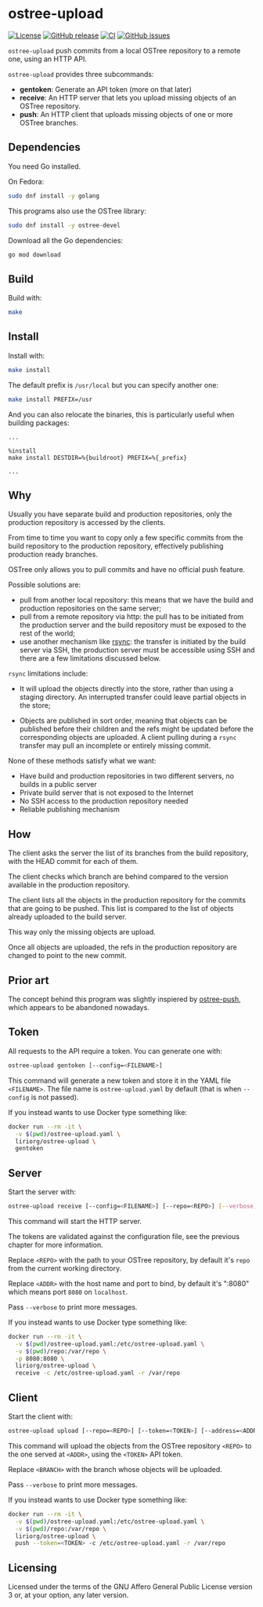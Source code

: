 <!--
SPDX-FileCopyrightText: 2020 Pier Luigi Fiorini <pierluigi.fiorini@gmail.com>

SPDX-License-Identifier: CC0-1.0
-->

ostree-upload
=============

[![License](https://img.shields.io/badge/license-AGPLv3.0-blue.svg)](https://www.gnu.org/licenses/agpl-3.0.html)
[![GitHub release](https://img.shields.io/github/release/lirios/ostree-upload.svg)](https://github.com/lirios/ostree-upload)
[![CI](https://github.com/lirios/ostree-upload/workflows/CI/badge.svg?branch=develop)](https://github.com/lirios/ostree-upload/actions?query=workflow%3ACI)
[![GitHub issues](https://img.shields.io/github/issues/lirios/ostree-upload.svg)](https://github.com/lirios/ostree-upload/issues)

`ostree-upload` push commits from a local OSTree repository to a remote one,
using an HTTP API.

`ostree-upload` provides three subcommands:

 * **gentoken**: Generate an API token (more on that later)
 * **receive**: An HTTP server that lets you upload missing objects
   of an OSTree repository.
 * **push**: An HTTP client that uploads missing objects of one
   or more OSTree branches.

## Dependencies

You need Go installed.

On Fedora:

```sh
sudo dnf install -y golang
```

This programs also use the OSTree library:

```sh
sudo dnf install -y ostree-devel
```

Download all the Go dependencies:

```sh
go mod download
```

## Build

Build with:

```sh
make
```

## Install

Install with:

```sh
make install
```

The default prefix is `/usr/local` but you can specify another one:

```sh
make install PREFIX=/usr
```

And you can also relocate the binaries, this is particularly
useful when building packages:

```
...

%install
make install DESTDIR=%{buildroot} PREFIX=%{_prefix}

...
```

## Why

Usually you have separate build and production repositories, only the production
repository is accessed by the clients.

From time to time you want to copy only a few specific commits from the build
repository to the production repository, effectively publishing production
ready branches.

OSTree only allows you to pull commits and have no official push feature.

Possible solutions are:

 * pull from another local repository: this means that we have the build and
   production repositories on the same server;
 * pull from a remote repository via http: the pull has to be initiated from
   the production server and the build repository must be exposed to the
   rest of the world;
 * use another mechanism like [rsync](https://github.com/ostreedev/ostree-releng-scripts/blob/master/rsync-repos):
   the transfer is initiated by the build server via SSH, the production server must
   be accessible using SSH and there are a few limitations discussed below.

`rsync` limitations include:

* It will upload the objects directly into the store, rather than using a
  staging directory.  An interrupted transfer could leave partial objects
  in the store;

* Objects are published in sort order, meaning that objects can be published
  before their children and the refs might be updated before the
  corresponding objects are uploaded.  A client pulling during a `rsync`
  transfer may pull an incomplete or entirely missing commit.

None of these methods satisfy what we want:

 * Have build and production repositories in two different servers,
   no builds in a public server
 * Private build server that is not exposed to the Internet
 * No SSH access to the production repository needed
 * Reliable publishing mechanism

## How

The client asks the server the list of its branches from the build repository,
with the HEAD commit for each of them.

The client checks which branch are behind compared to the version
available in the production repository.

The client lists all the objects in the production repository for the commits
that are going to be pushed.  This list is compared to the list of objects
already uploaded to the build server.

This way only the missing objects are upload.

Once all objects are uploaded, the refs in the production repository are
changed to point to the new commit.

## Prior art

The concept behind this program was slightly inspiered by [ostree-push](https://github.com/dbnicholson/ostree-push),
which appears to be abandoned nowadays.

## Token

All requests to the API require a token. You can generate one with:

```sh
ostree-upload gentoken [--config=<FILENAME>]
```

This command will generate a new token and store it in the YAML file `<FILENAME>`.
The file name is `ostree-upload.yaml` by default (that is when `--config` is not passed).

If you instead wants to use Docker type something like:

```sh
docker run --rm -it \
  -v $(pwd)/ostree-upload.yaml \
  liriorg/ostree-upload \
  gentoken
```

## Server

Start the server with:

```sh
ostree-upload receive [--config=<FILENAME>] [--repo=<REPO>] [--verbose] --address=[<ADDR>]
```

This command will start the HTTP server.

The tokens are validated against the configuration file, see the previous
chapter for more information.

Replace `<REPO>` with the path to your OSTree repository, by default
it's `repo` from the current working directory.

Replace `<ADDR>` with the host name and port to bind, by default it's ":8080"
which means port `8080` on `localhost`.

Pass `--verbose` to print more messages.

If you instead wants to use Docker type something like:

```sh
docker run --rm -it \
  -v $(pwd)/ostree-upload.yaml:/etc/ostree-upload.yaml \
  -v $(pwd)/repo:/var/repo \
  -p 8080:8080 \
  liriorg/ostree-upload \
  receive -c /etc/ostree-upload.yaml -r /var/repo
```

## Client

Start the client with:

```sh
ostree-upload upload [--repo=<REPO>] [--token=<TOKEN>] [--address=<ADDR>] [[--branch=<BRANCH>], ...] [--verbose]
```

This command will upload the objects from the OSTree repository `<REPO>` to the one served
at `<ADDR>`, using the `<TOKEN>` API token.

Replace `<BRANCH>` with the branch whose objects will be uploaded.

Pass `--verbose` to print more messages.

If you instead wants to use Docker type something like:

```sh
docker run --rm -it \
  -v $(pwd)/ostree-upload.yaml:/etc/ostree-upload.yaml \
  -v $(pwd)/repo:/var/repo \
  liriorg/ostree-upload \
  push --token=<TOKEN> -c /etc/ostree-upload.yaml -r /var/repo
```

## Licensing

Licensed under the terms of the GNU Affero General Public License version 3 or,
at your option, any later version.
